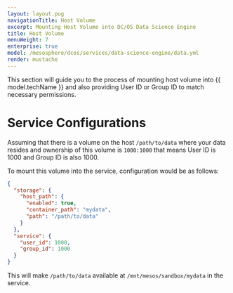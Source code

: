 ```yaml
---
layout: layout.pug
navigationTitle: Host Volume 
excerpt: Mounting Host Volume into DC/OS Data Science Engine
title: Host Volume
menuWeight: 7
enterprise: true
model: /mesosphere/dcos/services/data-science-engine/data.yml
render: mustache
---
```


This section will guide you to the process of mounting host volume into {{ model.techName }} and also providing User ID or Group ID to match necessary permissions.

# Service Configurations

Assuming that there is a volume on the host `/path/to/data` where your data resides and ownership of this volume is `1000:1000` that means User ID is 1000 and Group ID is also 1000.

To mount this volume into the service, configuration would be as follows:

```json
{
  "storage": {
    "host_path": {
      "enabled": true,
      "container_path": "mydata",
      "path": "/path/to/data"
    }
  },
  "service": {
    "user_id": 1000,
    "group_id": 1000
  }
}
```

This will make `/path/to/data` available at `/mnt/mesos/sandbox/mydata` in the service.
